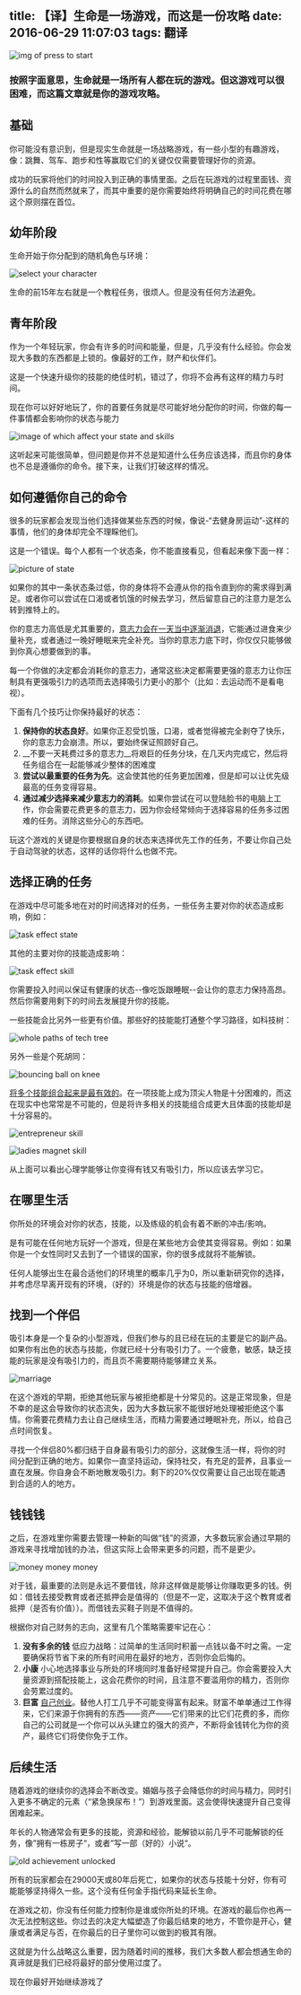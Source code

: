 title: 【译】生命是一场游戏，而这是一份攻略
date: 2016-06-29 11:07:03
tags: 翻译
---

![img of press to start][press to start]

### 按照字面意思，生命就是一场所有人都在玩的游戏。但这游戏可以很困难，而这篇文章就是你的游戏攻略。

## 基础

你可能没有意识到，但是现实生命就是一场战略游戏，有一些小型的有趣游戏，像：跳舞、驾车、跑步和性等赢取它们的关键仅仅需要管理好你的资源。

成功的玩家将他们的时间投入到正确的事情里面。之后在玩游戏的过程里面钱、资源什么的自然而然就来了，而其中重要的是你需要始终将明确自己的时间花费在哪这个原则摆在首位。

## 幼年阶段

生命开始于你分配到的随机角色与环境：

![select your character][character]

生命的前15年左右就是一个教程任务，很烦人。但是没有任何方法避免。

## 青年阶段

作为一个年轻玩家，你会有许多的时间和能量，但是，几乎没有什么经验。你会发现大多数的东西都是上锁的。像最好的工作，财产和伙伴们。

这是一个快速升级你的技能的绝佳时机，错过了，你将不会再有这样的精力与时间。

现在你可以好好地玩了，你的首要任务就是尽可能好地分配你的时间，你做的每一件事情都会影响你的状态与能力

![image of which affect your state and skills][state affect]

这听起来可能很简单，但问题是你并不总是知道什么任务应该选择，而且你的身体也不总是遵循你的命令。接下来，让我们打破这样的情况。

## 如何遵循你自己的命令

很多的玩家都会发现当他们选择做某些东西的时候，像说-“去健身房运动”-这样的事情，他们的身体却完全不理睬他们。

这是一个错误。每个人都有一个状态条，你不能直接看见，但看起来像下面一样：

![picture of state][state picture]

如果你的其中一条状态条过低，你的身体将不会遵从你的指令直到你的需求得到满足。或者你可以尝试在口渴或者饥饿的时候去学习，然后留意自己的注意力是怎么转到推特上的。

你的意志力高低是尤其重要的，[意志力会在一天当中逐渐消退](http://en.wikipedia.org/wiki/Ego_depletion)，它能通过进食来少量补充，或者通过一晚好睡眠来完全补充。当你的意志力底下时，你仅仅只能够做到你真心想要做到的事。

每一个你做的决定都会消耗你的意志力，通常这些决定都需要更强的意志力让你压制具有更强吸引力的选项而去选择吸引力更小的那个（比如：去运动而不是看电视）。

下面有几个技巧让你保持最好的状态：

1. __保持你的状态良好__。如果你正忍受饥饿，口渴，或者觉得被完全剥夺了快乐，你的意志力会崩溃。所以，要始终保证照顾好自己。
2. __不要一天耗费过多的意志力__将艰巨的任务分块，在几天内完成它，然后将任务组合在一起能够减少整体的困难度
3. __尝试以最重要的任务为先__。这会使其他的任务更加困难，但是却可以让优先级最高的任务变得容易。
4. __通过减少选择来减少意志力的消耗__。如果你尝试在可以登陆脸书的电脑上工作，你会需要花费更多的意志力，因为你会经常倾向于选择容易的任务多过困难的任务。消除这些分心的东西吧。

玩这个游戏的关键是你要根据自身的状态来选择优先工作的任务，不要让你自己处于自动驾驶的状态，这样的话你将什么也做不完。

## 选择正确的任务

在游戏中尽可能多地在对的时间选择对的任务，一些任务主要对你的状态造成影响，例如：

![task effect state][effect state]

其他的主要对你的技能造成影响：

![task effect skill][effect skills]

你需要投入时间以保证有健康的状态--像吃饭跟睡眠--会让你的意志力保持高昂。然后你需要用剩下的时间去发展提升你的技能。

一些技能会比另外一些更有价值。那些好的技能能打通整个学习路径，如科技树：

![whole paths of tech tree][tech tree]

另外一些是个死胡同：

![bouncing ball on knee][dead tree]

[将多个技能组合起来是最有效的](http://oliveremberton.com/2013/how-to-succeed-when-you-have-no-special-skills/)。在一项技能上成为顶尖人物是十分困难的，而这在现实中也常常是不可能的，但是将许多相关的技能组合成更大且体面的技能却是十分容易的。

![entrepreneur skill][entrepreneur]

![ladies magnet skill][ladies magnet]

从上面可以看出心理学能够让你变得有钱又有吸引力，所以应该去学习它。

## 在哪里生活

你所处的环境会对你的状态，技能，以及练级的机会有着不断的冲击/影响。

是有可能在任何地方玩好一个游戏，但是在某些地方会使其变得容易。例如：如果你是一个女性同时又去到了一个错误的国家，你的很多成就将不能解锁。

任何人能够出生在最合适他们的环境里的概率几乎为0，所以重新研究你的选择，并考虑尽早离开现有的环境，（好的）环境是你的状态与技能的倍增器。

## 找到一个伴侣

吸引本身是一个复杂的小型游戏，但我们参与的且已经在玩的主要是它的副产品。如果你有出色的状态与技能，你就已经十分有吸引力了。一个疲惫，敏感，缺乏技能的玩家是没有吸引力的，而且页不需要期待能够建立关系。

![marriage][find partner]

在这个游戏的早期，拒绝其他玩家与被拒绝都是十分常见的。这是正常现象，但是不幸的是这会导致你的状态流失，因为大多数玩家不能很好地处理被拒绝这个事情。你需要花费精力去让自己继续生活，而精力需要通过睡眠补充，所以，给自己点时间恢复。

寻找一个伴侣80%都归结于自身最有吸引力的部分，这就像生活一样，将你的时间分配到正确的地方。如果你一直坚持运动，保持社交，有充足的营养，且事业一直在发展。你自身会不断地散发吸引力。剩下的20%仅仅需要让自己出现在能遇到合适的人的地方。

## 钱钱钱

之后，在游戏里你需要去管理一种新的叫做“钱”的资源，大多数玩家会通过早期的游戏来寻找增加钱的办法，但这实际上会带来更多的问题，而不是更少。

![money money money][manage money]

对于钱，最重要的法则是永远不要借钱，除非这样做是能够让你赚取更多的钱。例如：借钱去接受教育或者还抵押会是值得的（但是不一定，这取决于这个教育或者抵押（是否有价值））。而借钱去买鞋子则是不值得的。

根据你对自己财务的志向，这里有几个策略需要牢记在心：

1. __没有多余的钱__ 低应力战略：过简单的生活同时积蓄一点钱以备不时之需。一定要确保将节省下来的所有时间用在最好的地方，否则你会后悔的。
2. __小康__ 小心地选择事业与所处的环境同时准备好经常提升自己。你会需要投入大量资源到搭配技能上，这会花费你的时间，且注意不要滥用你的精力，否则你会劳累过度的。
3. __巨富__ [自己创业](http://oliveremberton.com/2013/how-to-become-an-entrepreneur/)。替他人打工几乎不可能变得富有起来。财富不单单通过工作得来，它们来源于你拥有的东西——资产——它们带来的比它们花费的多，而你自己的公司就是一个你可以从头建立的强大的资产，不断将金钱转化为你的资产，最终它们将使你免于工作。

## 后续生活

随着游戏的继续你的选择会不断改变。婚姻与孩子会降低你的时间与精力，同时引入更多不确定的元素（“紧急换尿布！”）到游戏里面。这会使得快速提升自己变得困难起来。

年长的人物通常会有更多的技能，资源和经验，能解锁以前几乎不可能解锁的任务，像”拥有一栋房子“，或者”写一部（好的）小说“。

![old achievement unlocked][old]

所有的玩家都会在29000天或80年后死亡，如果你的状态与技能十分好，你有可能能够坚持得久一些。这个没有任何金手指代码来延长生命。

在游戏之初，你没有任何能力控制你是谁或你所处的环境。在游戏的最后你也再一次无法控制这些。你过去的决定大幅塑造了你最后结束的地方，不管你是开心，健康或者满足与否，在你最后的日子里你可以做到的极其有限。

这就是为什么战略这么重要，因为随着时间的推移，我们大多数人都会想通生命的真谛就是我们已经将最好的部分使用过度了。

现在你最好开始继续游戏了

[press to start]: http://oliveremberton.com/wp-content/uploads/2014/02/Cover-shallow-1024x626.png
[character]: http://oliveremberton.com/wp-content/uploads/2014/02/Select-your-character.png
[state affect]: http://oliveremberton.com/wp-content/uploads/2014/02/Drink-vs-code-1024x684.png
[state picture]: http://oliveremberton.com/wp-content/uploads/2014/02/State.png
[effect state]: http://oliveremberton.com/wp-content/uploads/2014/02/Eating-1024x634.png
[effect skills]: http://oliveremberton.com/wp-content/uploads/2014/02/Rocking-1024x634.png
[tech tree]: http://oliveremberton.com/wp-content/uploads/2014/02/Skills.png
[dead tree]: http://oliveremberton.com/wp-content/uploads/2014/02/Dead-skills.png
[entrepreneur]: http://oliveremberton.com/wp-content/uploads/2014/02/Entrepreneur.png
[ladies magnet]: http://oliveremberton.com/wp-content/uploads/2014/02/Ladies-magnet.png
[find partner]: http://oliveremberton.com/wp-content/uploads/2014/02/Marriage-1024x589.png
[manage money]: http://oliveremberton.com/wp-content/uploads/2014/02/Money-2.png
[old]: http://oliveremberton.com/wp-content/uploads/2014/02/Old-1024x639.png
